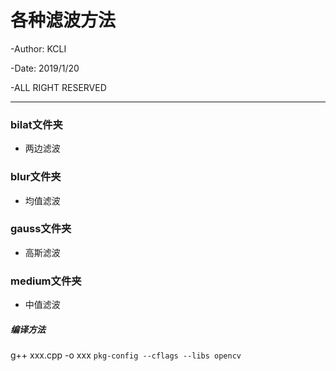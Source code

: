 # 各种滤波方法

-Author: KCLI

-Date: 2019/1/20

-ALL RIGHT RESERVED

---
###  bilat文件夹

- 两边滤波

###  blur文件夹

- 均值滤波

###  gauss文件夹

- 高斯滤波

###  medium文件夹

- 中值滤波

##### 编译方法

g++ xxx.cpp -o xxx `pkg-config --cflags --libs opencv`
